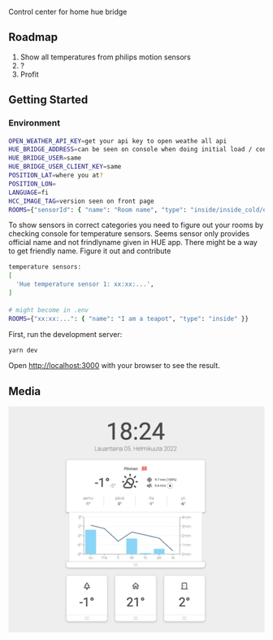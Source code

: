 Control center for home hue bridge

## Roadmap

1. Show all temperatures from philips motion sensors
2. ?
3. Profit

## Getting Started

### Environment

```bash
OPEN_WEATHER_API_KEY=get your api key to open weathe all api
HUE_BRIDGE_ADDRESS=can be seen on console when doing initial load / connecting to hub
HUE_BRIDGE_USER=same
HUE_BRIDGE_USER_CLIENT_KEY=same
POSITION_LAT=where you at?
POSITION_LON=
LANGUAGE=fi
HCC_IMAGE_TAG=version seen on front page
ROOMS={"sensorId": { "name": "Room name", "type": "inside/inside_cold/outside" }}
```

To show sensors in correct categories you need to figure out your rooms by checking console for temperature sensors. Seems sensor only provides official name and not frindlyname given in HUE app. There might be a way to get friendly name. Figure it out and contribute

```bash
temperature sensors:
[
  'Hue temperature sensor 1: xx:xx:...',
]

# might become in .env
ROOMS={"xx:xx:...": { "name": "I am a teapot", "type": "inside" }}
```

First, run the development server:

```bash
yarn dev
```

Open [http://localhost:3000](http://localhost:3000) with your browser to see the result.

## Media

![screenshot](/documentation/screenshot.png)
